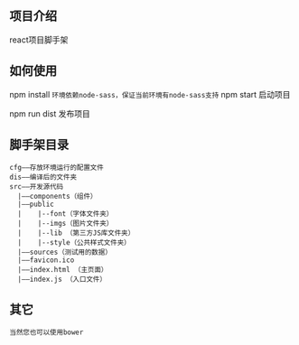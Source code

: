 ## 项目介绍
  react项目脚手架
  
## 如何使用
  
  npm install
  `环境依赖node-sass，保证当前环境有node-sass支持`
  npm start 启动项目
  
  npm run dist 发布项目
  
  
## 脚手架目录
    cfg——存放环境运行的配置文件
    dis——编译后的文件夹
    src——开发源代码
      |——components（组件）
      |——public
      |    |--font（字体文件夹）
      |    |--imgs（图片文件夹）
      |    |--lib （第三方JS库文件夹）
      |    |--style（公共样式文件夹）
      |——sources（测试用的数据）
      |——favicon.ico 
      |——index.html （主页面）
      |——index.js （入口文件）


## 其它
    当然您也可以使用bower
